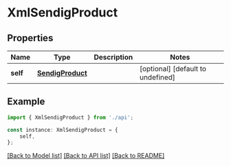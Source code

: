 # XmlSendigProduct


## Properties

Name | Type | Description | Notes
------------ | ------------- | ------------- | -------------
**self** | [**SendigProduct**](SendigProduct.md) |  | [optional] [default to undefined]

## Example

```typescript
import { XmlSendigProduct } from './api';

const instance: XmlSendigProduct = {
    self,
};
```

[[Back to Model list]](../README.md#documentation-for-models) [[Back to API list]](../README.md#documentation-for-api-endpoints) [[Back to README]](../README.md)
